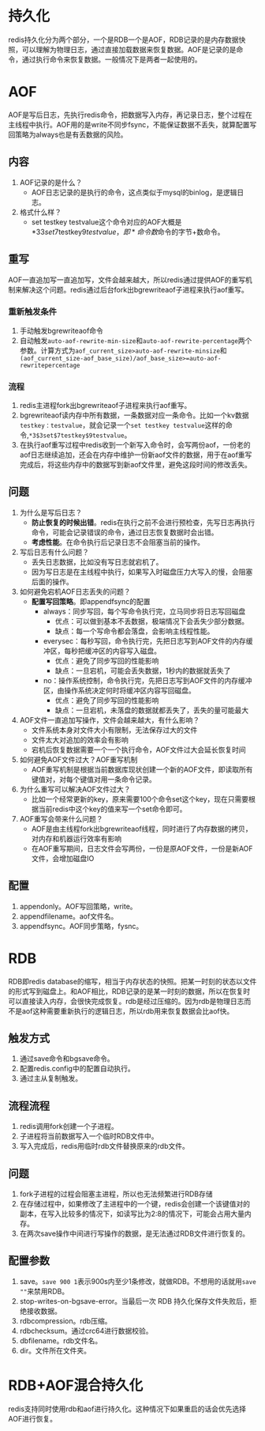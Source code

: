 # 持久化
redis持久化分为两个部分，一个是RDB一个是AOF，RDB记录的是内存数据快照，可以理解为物理日志，通过直接加载数据来恢复数据。AOF是记录的是命令，通过执行命令来恢复数据。一般情况下是两者一起使用的。
# AOF
AOF是写后日志，先执行redis命令，把数据写入内存，再记录日志，整个过程在主线程中执行。AOF用的是write不同步fsync，不能保证数据不丢失，就算配置写回策略为always也是有丢数据的风险。

## 内容
1. AOF记录的是什么？
    * AOF日志记录的是执行的命令，这点类似于mysql的binlog，是逻辑日志。
2. 格式什么样？
    * set testkey testvalue这个命令对应的AOF大概是*3$3set$7testkey$9testvalue，即*命令数$命令的字节+数命令。


## 重写
AOF一直追加写一直追加写，文件会越来越大，所以redis通过提供AOF的重写机制来解决这个问题。redis通过后台fork出bgrewriteaof子进程来执行aof重写。

### 重新触发条件
1. 手动触发bgrewriteaof命令
2. 自动触发`auto-aof-rewrite-min-size`和`auto-aof-rewrite-percentage`两个参数。计算方式为`aof_current_size>auto-aof-rewrite-minsize`和` (aof_current_size-aof_base_size)/aof_base_size>=auto-aof-rewritepercentage`
### 流程
1. redis主进程fork出bgrewriteaof子进程来执行aof重写。
2. bgrewriteaof读内存中所有数据，一条数据对应一条命令。比如一个kv数据`testkey：testvalue`，就会记录一个`set testkey testvalue`这样的命令,`*3$3set$7testkey$9testvalue`。
3. 在执行aof重写过程中redis收到一个新写入命令时，会写两份aof，一份老的aof日志继续追加，还会在内存中维护一份新aof文件的数据，用于在aof重写完成后，将这些内存中的数据写到新aof文件里，避免这段时间的修改丢失。


## 问题
1. 为什么是写后日志？
    * **防止恢复的时候出错**。redis在执行之前不会进行预检查，先写日志再执行命令，可能会记录错误的命令，通过日志恢复数据时会出错。
    * **考虑性能**。在命令执行后记录日志不会阻塞当前的操作。
2. 写后日志有什么问题？
    * 丢失日志数据，比如没有写日志就宕机了。
    * 因为写日志是在主线程中执行，如果写入时磁盘压力大写入的慢，会阻塞后面的操作。
3. 如何避免宕机AOF日志丢失的问题？
    * **配置写回策略**。即appendfsync的配置
        * always：同步写回，每个写命令执行完，立马同步将日志写回磁盘
            * 优点：可以做到基本不丢数据，极端情况下会丢失少部分数据。
            * 缺点：每一个写命令都会落盘，会影响主线程性能。
        * everysec：每秒写回，命令执行完，先把日志写到AOF文件的内存缓冲区，每秒把缓冲区的内容写入磁盘。
            * 优点：避免了同步写回的性能影响
            * 缺点：一旦宕机，可能会丢失数据，1秒内的数据就丢失了
        * no：操作系统控制，命令执行完，先把日志写到AOF文件的内存缓冲区，由操作系统决定何时将缓冲区内容写回磁盘。
            * 优点：避免了同步写回的性能影响
            * 缺点：一旦宕机，未落盘的数据就都丢失了，丢失的量可能最大
3. AOF文件一直追加写操作，文件会越来越大，有什么影响？
    * 文件系统本身对文件大小有限制，无法保存过大的文件
    * 文件太大对追加的效率会有影响
    * 宕机后恢复数据需要一个一个执行命令，AOF文件过大会延长恢复时间
4. 如何避免AOF文件过大？AOF重写机制
    * AOF重写机制是根据当前数据库现状创建一个新的AOF文件，即读取所有键值对，对每个键值对用一条命令记录。
5. 为什么重写可以解决AOF文件过大？
    * 比如一个经常更新的key，原来需要100个命令set这个key，现在只需要根据当前redis中这个key的值来写一个set命令即可。
6. AOF重写会带来什么问题？
    * AOF是由主线程fork出bgrewriteaof线程，同时进行了内存数据的拷贝，对内存和机器运行效率有影响
    * 在AOF重写期间，日志文件会写两份，一份是原AOF文件，一份是新AOF文件，会增加磁盘IO

## 配置
1. appendonly。AOF写回策略，write。
2. appendfilename。aof文件名。
3. appendfsync。AOF同步策略，fysnc。

# RDB
RDB即redis database的缩写，相当于内存状态的快照。把某一时刻的状态以文件的形式写到磁盘上。和AOF相比，RDB记录的是某一时刻的数据，所以在恢复时可以直接读入内存，会很快完成恢复。rdb是经过压缩的。因为rdb是物理日志而不是aof这种需要重新执行的逻辑日志，所以rdb用来恢复数据会比aof快。

## 触发方式
1. 通过save命令和bgsave命令。
2. 配置redis.config中的配置自动执行。
3. 通过主从复制触发。


## 流程流程
1. redis调用fork创建一个子进程。
2. 子进程将当前数据写入一个临时RDB文件中。
3. 写入完成后，redis用临时rdb文件替换原来的rdb文件。

## 问题 
1. fork子进程的过程会阻塞主进程，所以也无法频繁进行RDB存储
2. 在存储过程中，如果修改了主进程中的一个键，redis会创建一个该键值对的副本，在写入比较多的情况下，如读写比为2:8的情况下，可能会占用大量内存。
3. 在两次save操作中间进行写操作的数据，是无法通过RDB文件进行恢复的。


## 配置参数
1. save。`save 900 1`表示900s内至少1条修改，就做RDB。不想用的话就用`save ""`来禁用RDB。
2. stop-writes-on-bgsave-error。当最后一次 RDB 持久化保存文件失败后，拒绝接收数据。
3. rdbcompression。rdb压缩。
4. rdbchecksum。通过crc64进行数据校验。
5. dbfilename。rdb文件名。
6. dir。文件所在文件夹。


# RDB+AOF混合持久化
redis支持同时使用rdb和aof进行持久化。这种情况下如果重启的话会优先选择AOF进行恢复。
